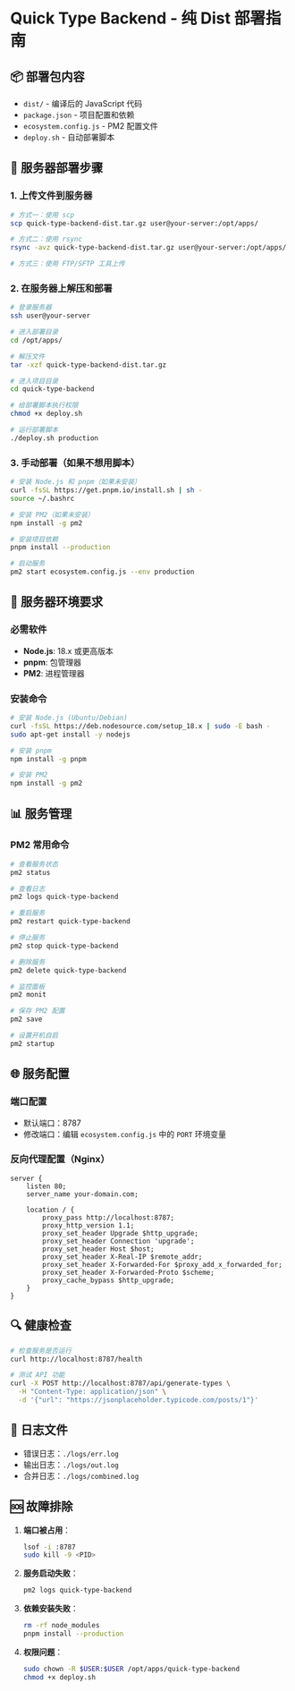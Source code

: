 # Quick Type Backend - 纯 Dist 部署指南

## 📦 部署包内容

- `dist/` - 编译后的 JavaScript 代码
- `package.json` - 项目配置和依赖
- `ecosystem.config.js` - PM2 配置文件
- `deploy.sh` - 自动部署脚本

## 🚀 服务器部署步骤

### 1. 上传文件到服务器

```bash
# 方式一：使用 scp
scp quick-type-backend-dist.tar.gz user@your-server:/opt/apps/

# 方式二：使用 rsync
rsync -avz quick-type-backend-dist.tar.gz user@your-server:/opt/apps/

# 方式三：使用 FTP/SFTP 工具上传
```

### 2. 在服务器上解压和部署

```bash
# 登录服务器
ssh user@your-server

# 进入部署目录
cd /opt/apps/

# 解压文件
tar -xzf quick-type-backend-dist.tar.gz

# 进入项目目录
cd quick-type-backend

# 给部署脚本执行权限
chmod +x deploy.sh

# 运行部署脚本
./deploy.sh production
```

### 3. 手动部署（如果不想用脚本）

```bash
# 安装 Node.js 和 pnpm（如果未安装）
curl -fsSL https://get.pnpm.io/install.sh | sh -
source ~/.bashrc

# 安装 PM2（如果未安装）
npm install -g pm2

# 安装项目依赖
pnpm install --production

# 启动服务
pm2 start ecosystem.config.js --env production
```

## 🔧 服务器环境要求

### 必需软件
- **Node.js**: 18.x 或更高版本
- **pnpm**: 包管理器
- **PM2**: 进程管理器

### 安装命令

```bash
# 安装 Node.js (Ubuntu/Debian)
curl -fsSL https://deb.nodesource.com/setup_18.x | sudo -E bash -
sudo apt-get install -y nodejs

# 安装 pnpm
npm install -g pnpm

# 安装 PM2
npm install -g pm2
```

## 📊 服务管理

### PM2 常用命令

```bash
# 查看服务状态
pm2 status

# 查看日志
pm2 logs quick-type-backend

# 重启服务
pm2 restart quick-type-backend

# 停止服务
pm2 stop quick-type-backend

# 删除服务
pm2 delete quick-type-backend

# 监控面板
pm2 monit

# 保存 PM2 配置
pm2 save

# 设置开机自启
pm2 startup
```

## 🌐 服务配置

### 端口配置
- 默认端口：8787
- 修改端口：编辑 `ecosystem.config.js` 中的 `PORT` 环境变量

### 反向代理配置（Nginx）

```nginx
server {
    listen 80;
    server_name your-domain.com;

    location / {
        proxy_pass http://localhost:8787;
        proxy_http_version 1.1;
        proxy_set_header Upgrade $http_upgrade;
        proxy_set_header Connection 'upgrade';
        proxy_set_header Host $host;
        proxy_set_header X-Real-IP $remote_addr;
        proxy_set_header X-Forwarded-For $proxy_add_x_forwarded_for;
        proxy_set_header X-Forwarded-Proto $scheme;
        proxy_cache_bypass $http_upgrade;
    }
}
```

## 🔍 健康检查

```bash
# 检查服务是否运行
curl http://localhost:8787/health

# 测试 API 功能
curl -X POST http://localhost:8787/api/generate-types \
  -H "Content-Type: application/json" \
  -d '{"url": "https://jsonplaceholder.typicode.com/posts/1"}'
```

## 📝 日志文件

- 错误日志：`./logs/err.log`
- 输出日志：`./logs/out.log`
- 合并日志：`./logs/combined.log`

## 🆘 故障排除

1. **端口被占用**：
   ```bash
   lsof -i :8787
   sudo kill -9 <PID>
   ```

2. **服务启动失败**：
   ```bash
   pm2 logs quick-type-backend
   ```

3. **依赖安装失败**：
   ```bash
   rm -rf node_modules
   pnpm install --production
   ```

4. **权限问题**：
   ```bash
   sudo chown -R $USER:$USER /opt/apps/quick-type-backend
   chmod +x deploy.sh
   ```
